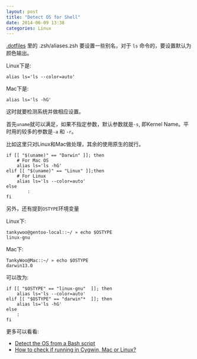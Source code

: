 ```yaml
---
layout: post
title: "Detect OS for Shell"
date: 2014-06-09 13:38
categories: Linux
---
```


<!-- more -->

[.dotfiles](https://github.com/tankywoo/dotfiles) 里的 .zsh/aliases.zsh 要设置一些别名，对于 `ls` 命令的，要设置默认为颜色输出。

Linux下是:

	alias ls='ls --color=auto'

Mac下是:

	alias ls='ls -hG'

这时就要检测系统并做相应设置。

首先`uname`就可以满足，如果不指定参数，默认参数就是`-s`, 即Kernel Name。平时用的较多的参数是`-a` 和 `-r`。

比如这里只对Linux和Mac做处理，其余的使用原生的就行。

	if [[ "$(uname)" == "Darwin" ]]; then
		# For Mac OS
		alias ls='ls -hG'
	elif [[ "$(uname)" == "Linux" ]];then
		# For Linux
		alias ls='ls --color=auto'
	else
			:
	fi

另外，还有提到`OSTYPE`环境变量

Linux下:

	tankywoo@gentoo-local::~/ » echo $OSTYPE
	linux-gnu

Mac下:

	TankyWoo@Mac::~/ » echo $OSTYPE
	darwin13.0

可以改为:

	if [[ "$OSTYPE" == "linux-gnu"  ]]; then
		alias ls='ls --color=auto'
	elif [[ "$OSTYPE" == "darwin"*  ]]; then
		alias ls='ls -hG'
	else
		:
	fi

更多可以看看:

* [Detect the OS from a Bash script](http://stackoverflow.com/questions/394230/detect-the-os-from-a-bash-script)
* [How to check if running in Cygwin, Mac or Linux?](http://stackoverflow.com/questions/3466166/how-to-check-if-running-in-cygwin-mac-or-linux)
